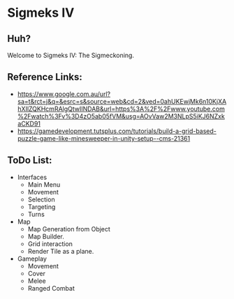 #      Sigmeks IV
## Huh?
Welcome to Sigmeks IV: The Sigmeckoning.
## Reference Links:
* https://www.google.com.au/url?sa=t&rct=j&q=&esrc=s&source=web&cd=2&ved=0ahUKEwjMk6n10KjXAhXIlZQKHcmRAlgQtwIINDAB&url=https%3A%2F%2Fwww.youtube.com%2Fwatch%3Fv%3D4zO5ab05fVM&usg=AOvVaw2M3NLpS5iKJ6NZxkaCKD91
* https://gamedevelopment.tutsplus.com/tutorials/build-a-grid-based-puzzle-game-like-minesweeper-in-unity-setup--cms-21361
## ToDo List:
* Interfaces
    - Main Menu
    - Movement
    - Selection
    - Targeting
    - Turns
* Map
    - Map Generation from Object
    - Map Builder.
    - Grid interaction
    - Render Tile as a plane.
* Gameplay
    - Movement
    - Cover
    - Melee
    - Ranged Combat
